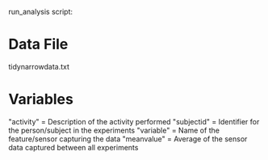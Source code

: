 run_analysis script:




Data File
==========
tidynarrowdata.txt


Variables
==========
"activity" = Description of the activity performed
"subjectid" = Identifier for the person/subject in the experiments
"variable" = Name of the feature/sensor capturing the data
"meanvalue" = Average of the sensor data captured between all experiments

